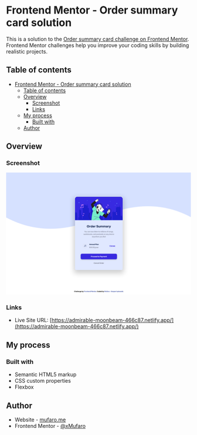 # Frontend Mentor - Order summary card solution

This is a solution to the [Order summary card challenge on Frontend Mentor](https://www.frontendmentor.io/challenges/order-summary-component-QlPmajDUj). Frontend Mentor challenges help you improve your coding skills by building realistic projects. 

## Table of contents

- [Frontend Mentor - Order summary card solution](#frontend-mentor---order-summary-card-solution)
  - [Table of contents](#table-of-contents)
  - [Overview](#overview)
    - [Screenshot](#screenshot)
    - [Links](#links)
  - [My process](#my-process)
    - [Built with](#built-with)
  - [Author](#author)


## Overview

### Screenshot

![screenshot](./screenshot.png)


### Links

- Live Site URL: [https://admirable-moonbeam-466c87.netlify.app/](https://admirable-moonbeam-466c87.netlify.app/)

## My process

### Built with

- Semantic HTML5 markup
- CSS custom properties
- Flexbox

## Author

- Website - [mufaro.me](https://mufaro.me)
- Frontend Mentor - [@xMufaro](https://www.frontendmentor.io/profile/xMufaro)
